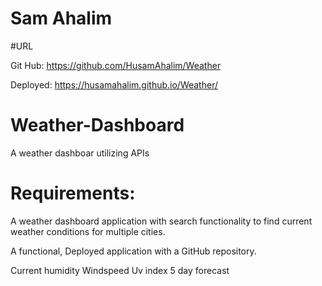 # Sam Ahalim

#URL

Git Hub: https://github.com/HusamAhalim/Weather

Deployed: https://husamahalim.github.io/Weather/

# Weather-Dashboard
A weather dashboar utilizing APIs

# Requirements:
A weather dashboard application with search functionality to find current weather conditions for multiple cities.

A functional, Deployed application with a GitHub repository.

Current humidity
Windspeed
Uv index
5 day forecast
